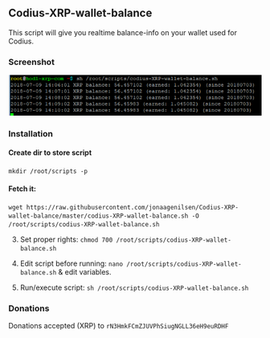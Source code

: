 ## Codius-XRP-wallet-balance
This script will give you realtime balance-info on your wallet used for Codius.

### Screenshot
![screen](https://github.com/jonaagenilsen/Codius-XRP-wallet-balance/blob/master/codius-XRP-wallet-balance.png)

### Installation
#### Create dir to store script
`mkdir /root/scripts -p`

#### Fetch it:
`wget https://raw.githubusercontent.com/jonaagenilsen/Codius-XRP-wallet-balance/master/codius-XRP-wallet-balance.sh -O /root/scripts/codius-XRP-wallet-balance.sh`

3. Set proper rights:
`chmod 700 /root/scripts/codius-XRP-wallet-balance.sh`

4. Edit script before running:
`nano /root/scripts/codius-XRP-wallet-balance.sh` & edit variables.

5. Run/execute script:
`sh /root/scripts/codius-XRP-wallet-balance.sh`

### Donations
Donations accepted (XRP) to `rN3HmkFCmZJUVPhSiugNGLL36eH9euRDHF`
